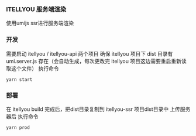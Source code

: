 ### ITELLYOU 服务端渲染

使用umijs ssr进行服务端渲染

### 开发
需要启动 itellyou / itellyou-api 两个项目
确保 itellyou 项目下 dist 目录有 umi.server.js 存在（会自动生成，每次更改完 itellyou 项目这边需要重启重新读取这个文件）
执行命令
```
yarn start
```

### 部署
在 itellyou build 完成后，把dist目录复制到 itellyou-ssr 项目dist目录中
上传服务器后
执行命令
```
yarn prod
```